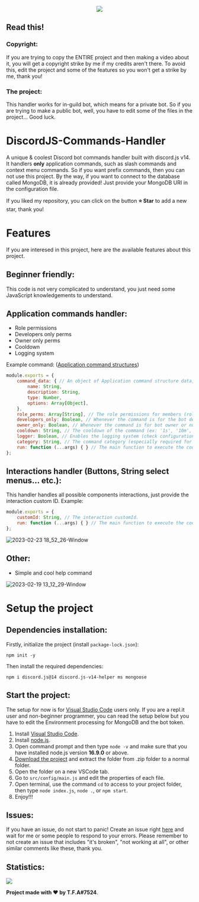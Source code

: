 <p align="center">
    <img src="https://user-images.githubusercontent.com/92172698/220339561-ac3c8034-dcb5-40e5-ae0b-4522638f4016.png">
</p>

## Read this!
### Copyright:
If you are trying to copy the ENTIRE project and then making a video about it, you will get a copyright strike by me if my credits aren't there. To avoid this, edit the project and some of the features so you won't get a strike by me, thank you!

### The project:
This handler works for in-guild bot, which means for a private bot. So if you are trying to make a public bot, well, you have to edit some of the files in the project... Good luck.

# DiscordJS-Commands-Handler
A unique & coolest Discord bot commands handler built with discord.js v14. It handlers **only** application commands, such as slash commands and context menu commands. So if you want prefix commands, then you can not use this project. By the way, if you want to connect to the database called MongoDB, it is already provided! Just provide your MongoDB URI in the configuration file.

If you liked my repository, you can click on the button **⭐️ Star** to add a new star, thank you!

# Features
If you are interesed in this project, here are the available features about this project.

## Beginner friendly:
This code is not very complicated to understand, you just need some JavaScript knowledgements to understand. 

## Application commands handler:

- Role permissions
- Developers only perms
- Owner only perms
- Cooldown
- Logging system

Example command: ([Application command structures](https://discord.com/developers/docs/interactions/application-commands#application-command-object-application-command-structure))
```js
module.exports = {
    command_data: { // An object of Application command structure data, from the Discord API (click on the link above)
        name: String,
        description: String,
        type: Number,
        options: Array[Object],
    },
    role_perms: Array[String], // The role permissions for members (role IDs allowed only).
    developers_only: Boolean, // Whenever the command is for the bot developers or not.
    owner_only: Boolean, // Whenever the command is for bot owner or not.
    cooldown: String, // The cooldown of the command (ex: '1s', '10m', '1 week'... etc.).
    logger: Boolean, // Enables the logging system (check configuration file and provide the channel ID).
    category: String, // The command category (especially required for help command, if you want one).
    run: function (...args) { } // The main function to execute the code, make sure to provide all the required args/parameters!
};
```

## Interactions handler (Buttons, String select menus... etc.):
This handler handles all possible components interactions, just provide the interaction custom ID. Example:

```js
module.exports = {
    customId: String, // The interaction customId.
    run: function (...args) { } // The main function to execute the code, make sure to provide all the required args/parameters!
};
```

![2023-02-23 18_52_26-Window](https://user-images.githubusercontent.com/92172698/220989378-9120506e-68fb-4e35-b79f-ebce4d073a94.png)

## Other:
- Simple and cool help command

![2023-02-19 13_12_29-Window](https://user-images.githubusercontent.com/92172698/219947272-6a4ed7af-1a37-473f-99d0-899fe25e7b71.png)

# Setup the project

## Dependencies installation:
Firstly, initialize the project (install `package-lock.json`):
```shell
npm init -y
```

Then install the required dependencies:

```shell
npm i discord.js@14 discord.js-v14-helper ms mongoose
```

## Start the project:
The setup for now is for [Visual Studio Code](https://code.visualstudio.com/) users only. If you are a repl.it user and non-beginner programmer, you can read the setup below but you have to edit the Environment processing for MongoDB and the bot token.
1. Install [Visual Studio Code](https://code.visualstudio.com/).
2. Install [node.js](https://nodejs.org/en/download/).
3. Open command prompt and then type `node -v` and make sure that you have installed node.js version **16.9.0** or above.
4. [Download the project](https://github.com/TFAGaming/DiscordJS-Commands-Handler/archive/refs/heads/main.zip) and extract the folder from .zip folder to a normal folder.
5. Open the folder on a new VSCode tab.
6. Go to `src/config/main.js` and edit the properties of each file.
7. Open terminal, use the command `cd` to access to your project folder, then type `node index.js`, `node .`, or `npm start`.
8. Enjoy!!!

## Issues:
If you have an issue, do not start to panic! Create an issue right [here](https://github.com/TFAGaming/DiscordJS-Commands-Handler/issues) and wait for me or some people to respond to your errors.
Please remember to not create an issue that includes "it's broken", "not working at all", or other similar comments like these, thank you.

## Statistics:
<img src="https://starchart.cc/TFAGaming/DiscordJS-Commands-Handler.svg">

**Project made with ❤ by T.F.A#7524**.
